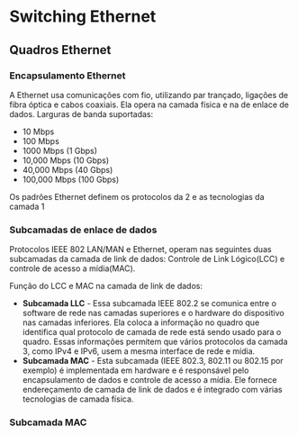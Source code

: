 # Switching Ethernet

## Quadros Ethernet

### Encapsulamento Ethernet

A Ethernet usa comunicações com fio, utilizando par trançado, ligações de fibra óptica e cabos coaxiais.
Ela opera na camada física e na de enlace de dados. 
Larguras de banda suportadas:

* 10 Mbps
* 100 Mbps
* 1000 Mbps (1 Gbps)
* 10,000 Mbps (10 Gbps)
* 40,000 Mbps (40 Gbps)
* 100,000 Mbps (100 Gbps)

Os padrões Ethernet definem os protocolos da 2 e as tecnologias da camada 1

### Subcamadas de enlace de dados

Protocolos IEEE 802 LAN/MAN e Ethernet, operam nas seguintes duas subcamadas da camada de link de dados:
Controle de Link Lógico(LCC) e controle de acesso a mídia(MAC). 

Função do LCC e MAC na camada de link de dados:

* **Subcamada LLC** - Essa subcamada IEEE 802.2 se comunica entre o software de rede nas camadas superiores e 
o hardware do dispositivo nas camadas inferiores. Ela coloca a informação no quadro que identifica qual 
protocolo de camada de rede está sendo usado para o quadro. Essas informações permitem que vários protocolos 
da camada 3, como IPv4 e IPv6, usem a mesma interface de rede e mídia.
* **Subcamada MAC** - Esta subcamada (IEEE 802.3, 802.11 ou 802.15 por exemplo) é implementada em hardware e é 
responsável pelo encapsulamento de dados e controle de acesso a mídia. Ele fornece endereçamento de camada de 
link de dados e é integrado com várias tecnologias de camada física.

### Subcamada MAC